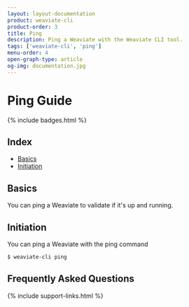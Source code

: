 ```yaml
---
layout: layout-documentation
product: weaviate-cli
product-order: 3
title: Ping
description: Ping a Weaviate with the Weaviate CLI tool.
tags: ['weaviate-cli', 'ping']
menu-order: 4
open-graph-type: article
og-img: documentation.jpg
---
```


# Ping Guide

{% include badges.html %}

## Index

- [Basics](#basics)
- [Initiation](#initiation)

## Basics

You can ping a Weaviate to validate if it's up and running.

## Initiation

You can ping a Weaviate with the ping command

```bash
$ weaviate-cli ping
```

## Frequently Asked Questions

{% include support-links.html %}